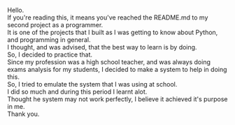 Hello.<br>
If you're reading this, it means you've reached the README.md to my second project as a programmer.<br>
It is one of the projects that I built as I was getting to know about Python, and programming in general. <br>
I thought, and was advised, that the best way to learn is by doing.<br>
So, I decided to practice that.<br>
Since my profession was a high school teacher, and was always doing exams analysis for my students, I decided to make a system to help in doing this.<br>
So, I tried to emulate the system that I was using at school.<br>
I did so much and during this period I learnt alot.<br>
Thought he system may not work perfectly, I believe it achieved it's purpose in me.<br>
Thank you.
